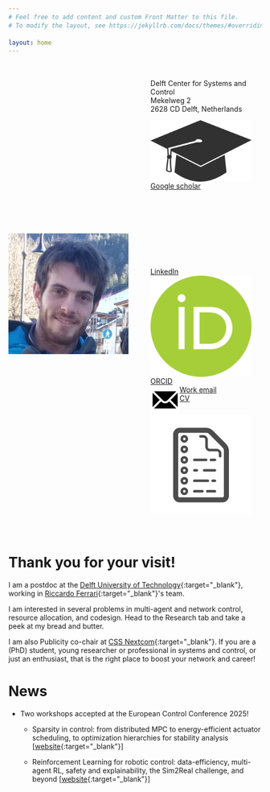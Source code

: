 ```yaml
---
# Feel free to add content and custom Front Matter to this file.
# To modify the layout, see https://jekyllrb.com/docs/themes/#overriding-theme-defaults

layout: home
---
```


<style>
.section {
    display: flex;
    flex-direction: row;
  }

  img {
    /* max-height:50%; */
    float: left;
    object-fit: contain;
  }
  
  .content {
    padding: 20px;
  }
</style>

<section class="section">
  <img src="/assets/myself.jpg" />
  <div class="content">
    <ul style="list-style-type:none;">
        <li>Delft Center for Systems and Control</li>
        <li>Mekelweg 2</li>
        <li>2628 CD Delft, Netherlands</li>
    </ul>
    <ul style="list-style-type:none;">
        <li><a href="https://scholar.google.com/citations?user=0Fv9vH8AAAAJ&hl=en&oi=ao" target="_blank"><img class="svg-icon" src="/assets/icons/scholar-icon.svg">Google scholar</a></li>
        <li><a href="https://www.linkedin.com/in/luca-ballotta-5a607b145/" target="_blank"><svg class="svg-icon"><use xlink:href="{{ '/assets/minima-social-icons.svg#linkedin'}}"></use></svg>LinkedIn</a></li>
        <li><a href="https://orcid.org/0000-0002-6521-7142" target="_blank"><img class="svg-icon" src="/assets/icons/orcid-icon.svg">ORCID</a></li>
        <li><a href="mailto:l.ballotta@tudelft.nl"><img class="svg-icon" src="/assets/icons/email-icon.svg">Work email</a></li>
        <li><a href="/assets/Academic_cv.pdf" target="_blank"><img class="svg-icon" src="/assets/icons/paper.svg">CV</a></li>
    </ul>
  </div>
</section>

<br>

<h1> Thank you for your visit! </h1>

I am a postdoc at the [Delft University of Technology](https://www.tudelft.nl/en/){:target="_blank"}, 
working in [Riccardo Ferrari](https://www.dcsc.tudelft.nl/~riccardoferrar/){:target="_blank"}'s team.

I am interested in several problems in multi-agent and network control, resource allocation, and codesign.
Head to the Research tab and take a peek at my bread and butter.

I am also Publicity co-chair at [CSS Nextcom](https://sites.google.com/view/css-nextcom/){:target="_blank"}.
If you are a (PhD) student, young researcher or professional in systems and control,
or just an enthusiast, that is the right place to boost your network and career!

<h1> News </h1>

- Two workshops accepted at the European Control Conference 2025!

  - Sparsity in control: from distributed MPC to energy-efficient actuator scheduling, to optimization hierarchies for stability analysis
  [[website](https://sites.google.com/view/ecc25workshop-sparse-control){:target="_blank"}]

  - Reinforcement Learning for robotic control: data-efficiency, multi-agent RL, safety and explainability, the Sim2Real challenge, and beyond
  [[website](https://sites.google.com/view/ecc25workshop-rl){:target="_blank"}]